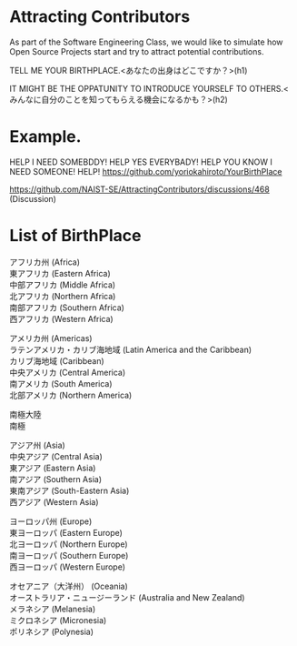 # Attracting Contributors
As part of the Software Engineering Class, we would like to simulate how Open Source Projects start and try to attract potential contributions.

TELL ME YOUR BIRTHPLACE.<あなたの出身はどこですか？>(h1)

IT MIGHT BE THE OPPATUNITY TO INTRODUCE YOURSELF TO OTHERS.<みんなに自分のことを知ってもらえる機会になるかも？>(h2)

# Example.  
HELP I NEED SOMEBDDY! HELP YES EVERYBADY! HELP YOU KNOW I NEED SOMEONE!  HELP!
https://github.com/yoriokahiroto/YourBirthPlace 

https://github.com/NAIST-SE/AttractingContributors/discussions/468 (Discussion)

# List of BirthPlace
アフリカ州 (Africa)　　<br>
  東アフリカ (Eastern Africa)　　<br>
  中部アフリカ (Middle Africa)　　<br>
  北アフリカ (Northern Africa)　　<br>
  南部アフリカ (Southern Africa)　　<br>
  西アフリカ (Western Africa)　　<br>
  
アメリカ州 (Americas)<br>
  ラテンアメリカ・カリブ海地域 (Latin America and the Caribbean)<br>
  カリブ海地域 (Caribbean)<br>
  中央アメリカ (Central America)<br>
  南アメリカ (South America)<br>
  北部アメリカ (Northern America)<br>
  
南極大陸<br>
南極<br>

アジア州 (Asia)<br>
  中央アジア (Central Asia)<br>
  東アジア (Eastern Asia)<br>
  南アジア (Southern Asia)<br>
  東南アジア (South-Eastern Asia)<br>
  西アジア (Western Asia)<br>
  
ヨーロッパ州 (Europe)<br>
  東ヨーロッパ (Eastern Europe)<br>
  北ヨーロッパ (Northern Europe)<br>
  南ヨーロッパ (Southern Europe)<br>
  西ヨーロッパ (Western Europe)<br>

オセアニア（大洋州） (Oceania)<br>
  オーストラリア・ニュージーランド (Australia and New Zealand)<br>
  メラネシア (Melanesia)<br>
  ミクロネシア (Micronesia)<br>
  ポリネシア (Polynesia)<br>
